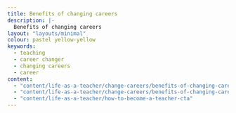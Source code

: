 ```yaml
---
title: Benefits of changing careers
description: |-
  Benefits of changing careers
layout: "layouts/minimal"
colour: pastel yellow-yellow
keywords:
  - teaching
  - career changer
  - changing careers
  - career
content: 
  - "content/life-as-a-teacher/change-careers/benefits-of-changing-careers/header" 
  - "content/life-as-a-teacher/change-careers/benefits-of-changing-careers/article"
  - "content/life-as-a-teacher/how-to-become-a-teacher-cta"
---
```

